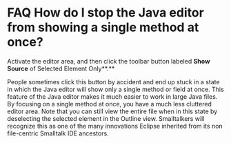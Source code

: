 

FAQ How do I stop the Java editor from showing a single method at once?
=======================================================================

Activate the editor area, and then click the toolbar button labeled **Show Source** of Selected Element Only**.**

  

  
People sometimes click this button by accident and end up stuck in a state in which the Java editor will show only a single method or field at once. This feature of the Java editor makes it much easier to work in large Java files. By focusing on a single method at once, you have a much less cluttered editor area. Note that you can still view the entire file when in this state by deselecting the selected element in the Outline view. Smalltalkers will recognize this as one of the many innovations Eclipse inherited from its non file-centric Smalltalk IDE ancestors.

